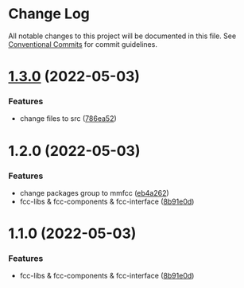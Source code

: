 # Change Log

All notable changes to this project will be documented in this file.
See [Conventional Commits](https://conventionalcommits.org) for commit guidelines.

# [1.3.0](https://github.com/cutefcc/fcc-project/compare/@mmfcc/core@1.2.0...@mmfcc/core@1.3.0) (2022-05-03)


### Features

* change files to src ([786ea52](https://github.com/cutefcc/fcc-project/commit/786ea522e0b4dfe47db66ef013e0e92b5a6d6cb9))





# 1.2.0 (2022-05-03)


### Features

* change packages group to mmfcc ([eb4a262](https://github.com/cutefcc/fcc-project/commit/eb4a262bd8c36e7f1e1d4b9627f00d1180e28384))
* fcc-libs & fcc-components & fcc-interface ([8b91e0d](https://github.com/cutefcc/fcc-project/commit/8b91e0dd186b555254e5f752d89eaaaacb317796))





# 1.1.0 (2022-05-03)


### Features

* fcc-libs & fcc-components & fcc-interface ([8b91e0d](https://github.com/cutefcc/fcc-project/commit/8b91e0dd186b555254e5f752d89eaaaacb317796))

